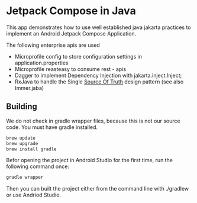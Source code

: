 # Jetpack Compose in Java

This app demonstrates how to use well established java jakarta practices to implement an Android Jetpack Compose Application.

The following enterprise apis are used

- Microprofile config to store configuration settings in application.properties
- Microprofile reasteasy to consume rest - apis
- Dagger to implement Dependency Injection with jakarta.inject.Inject;
- RxJava to handle the Single [Source Of Truth](https://redux.js.org/understanding/thinking-in-redux/motivation) design pattern (see also Immer.jaba)

## Building

We do not check in gradle wrapper files, because this is not our source code.
You must have gradle installed.

``` bash
brew update
brew upgrade
brew install gradle
```
Befor opening the project in Android Studio for the first time, run the following command once:

``` bash
gradle wrapper
```

Then you can built the project either from the command line with ./gradlew or use Andriod Studio.
